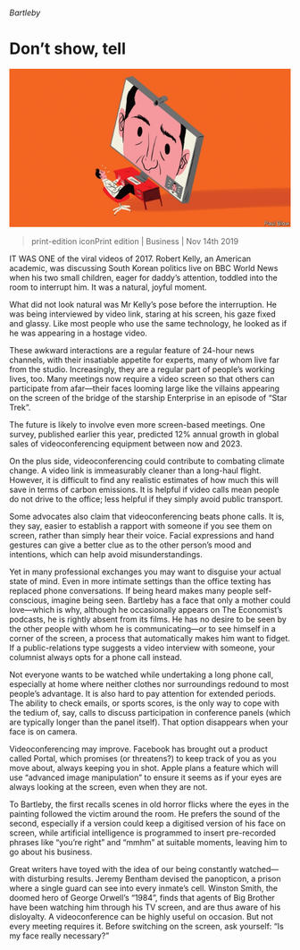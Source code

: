 ###### Bartleby

# Don’t show, tell 

![image](images/20191116_wbd001.jpg) 

> print-edition iconPrint edition | Business | Nov 14th 2019 

IT WAS ONE of the viral videos of 2017. Robert Kelly, an American academic, was discussing South Korean politics live on BBC World News when his two small children, eager for daddy’s attention, toddled into the room to interrupt him. It was a natural, joyful moment. 

What did not look natural was Mr Kelly’s pose before the interruption. He was being interviewed by video link, staring at his screen, his gaze fixed and glassy. Like most people who use the same technology, he looked as if he was appearing in a hostage video. 

These awkward interactions are a regular feature of 24-hour news channels, with their insatiable appetite for experts, many of whom live far from the studio. Increasingly, they are a regular part of people’s working lives, too. Many meetings now require a video screen so that others can participate from afar—their faces looming large like the villains appearing on the screen of the bridge of the starship Enterprise in an episode of “Star Trek”. 

The future is likely to involve even more screen-based meetings. One survey, published earlier this year, predicted 12% annual growth in global sales of videoconferencing equipment between now and 2023. 

On the plus side, videoconferencing could contribute to combating climate change. A video link is immeasurably cleaner than a long-haul flight. However, it is difficult to find any realistic estimates of how much this will save in terms of carbon emissions. It is helpful if video calls mean people do not drive to the office; less helpful if they simply avoid public transport. 

Some advocates also claim that videoconferencing beats phone calls. It is, they say, easier to establish a rapport with someone if you see them on screen, rather than simply hear their voice. Facial expressions and hand gestures can give a better clue as to the other person’s mood and intentions, which can help avoid misunderstandings. 

Yet in many professional exchanges you may want to disguise your actual state of mind. Even in more intimate settings than the office texting has replaced phone conversations. If being heard makes many people self-conscious, imagine being seen. Bartleby has a face that only a mother could love—which is why, although he occasionally appears on The Economist’s podcasts, he is rightly absent from its films. He has no desire to be seen by the other people with whom he is communicating—or to see himself in a corner of the screen, a process that automatically makes him want to fidget. If a public-relations type suggests a video interview with someone, your columnist always opts for a phone call instead. 

 

Not everyone wants to be watched while undertaking a long phone call, especially at home where neither clothes nor surroundings redound to most people’s advantage. It is also hard to pay attention for extended periods. The ability to check emails, or sports scores, is the only way to cope with the tedium of, say, calls to discuss participation in conference panels (which are typically longer than the panel itself). That option disappears when your face is on camera. 

Videoconferencing may improve. Facebook has brought out a product called Portal, which promises (or threatens?) to keep track of you as you move about, always keeping you in shot. Apple plans a feature which will use “advanced image manipulation” to ensure it seems as if your eyes are always looking at the screen, even when they are not. 

To Bartleby, the first recalls scenes in old horror flicks where the eyes in the painting followed the victim around the room. He prefers the sound of the second, especially if a version could keep a digitised version of his face on screen, while artificial intelligence is programmed to insert pre-recorded phrases like “you’re right” and “mmhm” at suitable moments, leaving him to go about his business. 

Great writers have toyed with the idea of our being constantly watched—with disturbing results. Jeremy Bentham devised the panopticon, a prison where a single guard can see into every inmate’s cell. Winston Smith, the doomed hero of George Orwell’s “1984”, finds that agents of Big Brother have been watching him through his TV screen, and are thus aware of his disloyalty. A videoconference can be highly useful on occasion. But not every meeting requires it. Before switching on the screen, ask yourself: “Is my face really necessary?” 

